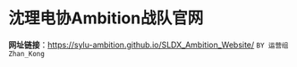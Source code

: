 # 沈理电协Ambition战队官网
**网址链接**：https://sylu-ambition.github.io/SLDX_Ambition_Website/
`BY 运营组 Zhan_Kong`

